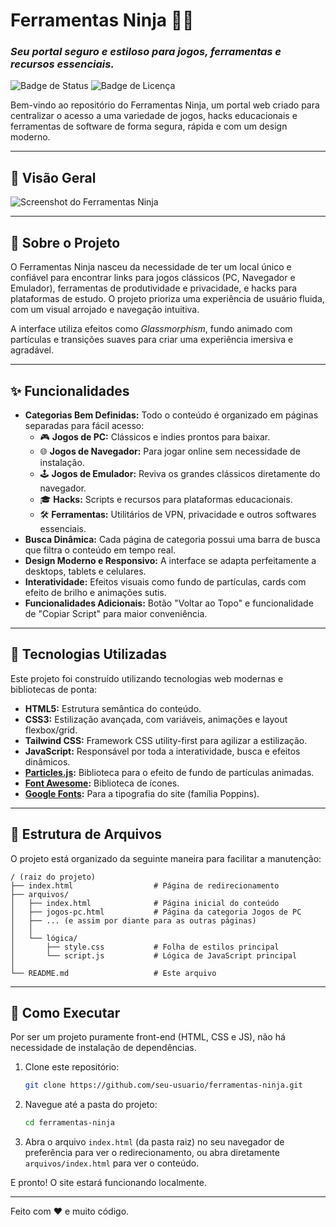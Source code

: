 # Ferramentas Ninja 🥷✨

### _Seu portal seguro e estiloso para jogos, ferramentas e recursos essenciais._

![Badge de Status](https://img.shields.io/badge/status-ativo-brightgreen)
![Badge de Licença](https://img.shields.io/badge/licen%C3%A7a-MIT-blue)

Bem-vindo ao repositório do Ferramentas Ninja, um portal web criado para centralizar o acesso a uma variedade de jogos, hacks educacionais e ferramentas de software de forma segura, rápida e com um design moderno.

---

## 📸 Visão Geral

![Screenshot do Ferramentas Ninja](https://i.imgur.com/zvFovo8.png) 

---

## 🎯 Sobre o Projeto

O Ferramentas Ninja nasceu da necessidade de ter um local único e confiável para encontrar links para jogos clássicos (PC, Navegador e Emulador), ferramentas de produtividade e privacidade, e hacks para plataformas de estudo. O projeto prioriza uma experiência de usuário fluida, com um visual arrojado e navegação intuitiva.

A interface utiliza efeitos como _Glassmorphism_, fundo animado com partículas e transições suaves para criar uma experiência imersiva e agradável.

---

## ✨ Funcionalidades

- **Categorias Bem Definidas:** Todo o conteúdo é organizado em páginas separadas para fácil acesso:
  - 🎮 **Jogos de PC:** Clássicos e indies prontos para baixar.
  - 🌐 **Jogos de Navegador:** Para jogar online sem necessidade de instalação.
  - 🕹️ **Jogos de Emulador:** Reviva os grandes clássicos diretamente do navegador.
  - 🎓 **Hacks:** Scripts e recursos para plataformas educacionais.
  - 🛠️ **Ferramentas:** Utilitários de VPN, privacidade e outros softwares essenciais.
- **Busca Dinâmica:** Cada página de categoria possui uma barra de busca que filtra o conteúdo em tempo real.
- **Design Moderno e Responsivo:** A interface se adapta perfeitamente a desktops, tablets e celulares.
- **Interatividade:** Efeitos visuais como fundo de partículas, cards com efeito de brilho e animações sutis.
- **Funcionalidades Adicionais:** Botão "Voltar ao Topo" e funcionalidade de "Copiar Script" para maior conveniência.

---

## 🚀 Tecnologias Utilizadas

Este projeto foi construído utilizando tecnologias web modernas e bibliotecas de ponta:

- **HTML5:** Estrutura semântica do conteúdo.
- **CSS3:** Estilização avançada, com variáveis, animações e layout flexbox/grid.
- **Tailwind CSS:** Framework CSS utility-first para agilizar a estilização.
- **JavaScript:** Responsável por toda a interatividade, busca e efeitos dinâmicos.
- **[Particles.js](https://vincentgarreau.com/particles.js/):** Biblioteca para o efeito de fundo de partículas animadas.
- **[Font Awesome](https://fontawesome.com/):** Biblioteca de ícones.
- **[Google Fonts](https://fonts.google.com/):** Para a tipografia do site (família Poppins).

---

## 📂 Estrutura de Arquivos

O projeto está organizado da seguinte maneira para facilitar a manutenção:

```
/ (raiz do projeto)
├── index.html                  # Página de redirecionamento
├── arquivos/
│   ├── index.html              # Página inicial do conteúdo
│   ├── jogos-pc.html           # Página da categoria Jogos de PC
│   ├── ... (e assim por diante para as outras páginas)
│   │
│   └── lógica/
│       ├── style.css           # Folha de estilos principal
│       └── script.js           # Lógica de JavaScript principal
│
└── README.md                   # Este arquivo
```

---

## 🏁 Como Executar

Por ser um projeto puramente front-end (HTML, CSS e JS), não há necessidade de instalação de dependências.

1.  Clone este repositório:
    ```sh
    git clone https://github.com/seu-usuario/ferramentas-ninja.git
    ```
2.  Navegue até a pasta do projeto:
    ```sh
    cd ferramentas-ninja
    ```
3.  Abra o arquivo `index.html` (da pasta raiz) no seu navegador de preferência para ver o redirecionamento, ou abra diretamente `arquivos/index.html` para ver o conteúdo.

E pronto! O site estará funcionando localmente.

---

Feito com ❤️ e muito código.
